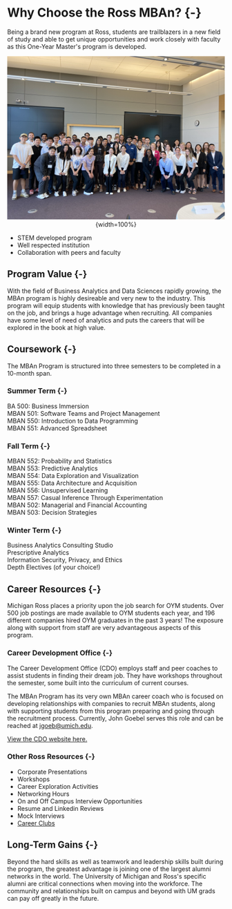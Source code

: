 # Why Choose the Ross MBAn? {-}
Being a brand new program at Ross, students are trailblazers in a new field of study and able to get unique opportunities and work closely with faculty as this One-Year Master's program is developed.

<center>

![MBAn Class of 2023](Images/classpic.jpg){width=100%}

</center>

- STEM developed program
- Well respected institution
- Collaboration with peers and faculty

## Program Value {-}
With the field of Business Analytics and Data Sciences rapidly growing, the MBAn program is highly desireable and very new to the industry. This program will equip students with knowledge that has previously been taught on the job, and brings a huge advantage when recruiting. All companies have some level of need of analytics and puts the careers that will be explored in the book at high value.

## Coursework {-}
The MBAn Program is structured into three semesters to be completed in a 10-month span.

### Summer Term {-}
BA 500: Business Immersion  
MBAN 501: Software Teams and Project Management  
MBAN 550: Introduction to Data Programming  
MBAN 551: Advanced Spreadsheet  

### Fall Term {-}
MBAN 552: Probability and Statistics  
MBAN 553: Predictive Analytics  
MBAN 554: Data Exploration and Visualization  
MBAN 555: Data Architecture and Acquisition  
MBAN 556: Unsupervised Learning  
MBAN 557: Casual Inference Through Experimentation  
MBAN 502: Managerial and Financial Accounting  
MBAN 503: Decision Strategies  

### Winter Term {-}
Business Analytics Consulting Studio  
Prescriptive Analytics  
Information Security, Privacy, and Ethics  
Depth Electives (of your choice!)  

## Career Resources {-}
Michigan Ross places a priority upon the job search for OYM students. Over 500 job postings are made available to OYM students each year, and 196 different companies hired OYM graduates in the past 3 years! The exposure along with support from staff are very advantageous aspects of this program.

### Career Development Office {-}
The Career Development Office (CDO) employs staff and peer coaches to assist students in finding their dream job. They have workshops throughout the semester, some built into the curriculum of current courses.

The MBAn Program has its very own MBAn career coach who is focused on developing relationships with companies to recruit MBAn students, along with supporting students from this program preparing and going through the recruitment process. Currently, John Goebel serves this role and can be reached at jgoeb@umich.edu.

[View the CDO website here.](https://sites.google.com/umich.edu/cdo-specialtymasters/home)  


### Other Ross Resources {-}
- Corporate Presentations  
- Workshops  
- Career Exploration Activities  
- Networking Hours  
- On and Off Campus Interview Opportunities  
- Resume and Linkedin Reviews  
- Mock Interviews  
- [Career Clubs](https://michiganross.umich.edu/graduate/master-of-business-analytics/student-experience/clubs-and-involvement)  

## Long-Term Gains {-}
Beyond the hard skills as well as teamwork and leadership skills built during the program, the greatest advantage is joining one of the largest alumni networks in the world. The University of Michigan and Ross's specific alumni are critical connections when moving into the workforce. The community and relationships built on campus and beyond with UM grads can pay off greatly in the future.
